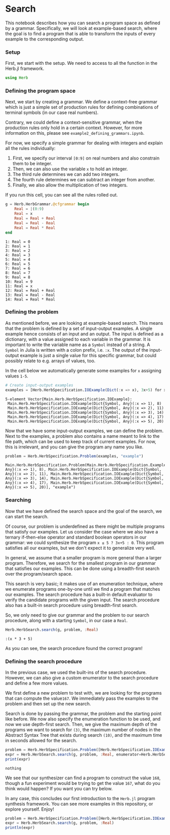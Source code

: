 # Search

This notebook describes how you can search a program space as defined by a grammar.
Specifically, we will look at example-based search, where the goal is to find a program that is able to transform the inputs of every example to the corresponding output.

### Setup
First, we start with the setup. We need to access to all the function in the Herb.jl framework.


```julia
using Herb
```

### Defining the program space

Next, we start by creating a grammar. We define a context-free grammar which is just a simple set of production rules for defining combinations of terminal symbols (in our case real numbers). 

Contrary, we could define a context-sensitive grammar, when the production rules only hold in a certain context. However, for more information on this, please see `example2_defining_grammars.ipynb`.

For now, we specify a simple grammar for dealing with integers and explain all the rules individually:

1. First, we specify our interval `[0:9]` on real numbers and also constrain them to be integer.
2. Then, we can also use the variable `x` to hold an integer.
3. The third rule determines we can add two integers.
4. The fourth rule determines we can subtract an integer from another.
5. Finally, we also allow the multiplication of two integers.

If you run this cell, you can see all the rules rolled out.


```julia
g = Herb.HerbGrammar.@cfgrammar begin
    Real = |(0:9)
    Real = x
    Real = Real + Real
    Real = Real - Real
    Real = Real * Real
end
```


    1: Real = 0
    2: Real = 1
    3: Real = 2
    4: Real = 3
    5: Real = 4
    6: Real = 5
    7: Real = 6
    8: Real = 7
    9: Real = 8
    10: Real = 9
    11: Real = x
    12: Real = Real + Real
    13: Real = Real - Real
    14: Real = Real * Real



### Defining the problem

As mentioned before, we are looking at example-based search. 
This means that the problem is defined by a set of input-output examples. 
A single example hence consists of an input and an output.
The input is defined as a dictionary, with a value assigned to each variable in the grammar.
It is important to write the variable name as a `Symbol` instead of a string.
A `Symbol` in Julia is written with a colon prefix, i.e. `:x`. 
The output of the input-output example is just a single value for this specific grammar, but could possibly relate to e.g. arrays of values, too.

In the cell below we automatically generate some examples for `x` assigning values `1-5`.


```julia
# Create input-output examples
examples = [Herb.HerbSpecification.IOExample(Dict(:x => x), 3x+5) for x ∈ 1:5]
```


    5-element Vector{Main.Herb.HerbSpecification.IOExample}:
     Main.Herb.HerbSpecification.IOExample(Dict{Symbol, Any}(:x => 1), 8)
     Main.Herb.HerbSpecification.IOExample(Dict{Symbol, Any}(:x => 2), 11)
     Main.Herb.HerbSpecification.IOExample(Dict{Symbol, Any}(:x => 3), 14)
     Main.Herb.HerbSpecification.IOExample(Dict{Symbol, Any}(:x => 4), 17)
     Main.Herb.HerbSpecification.IOExample(Dict{Symbol, Any}(:x => 5), 20)


Now that we have some input-output examples, we can define the problem. 
Next to the examples, a problem also contains a name meant to link to the file path, which can be used to keep track of current examples. 
For now, this is irrelevant, and you can give the program any name you like.


```julia
problem = Herb.HerbSpecification.Problem(examples, "example")
```


    Main.Herb.HerbSpecification.Problem(Main.Herb.HerbSpecification.Example[Main.Herb.HerbSpecification.IOExample(Dict{Symbol, Any}(:x => 1), 8), Main.Herb.HerbSpecification.IOExample(Dict{Symbol, Any}(:x => 2), 11), Main.Herb.HerbSpecification.IOExample(Dict{Symbol, Any}(:x => 3), 14), Main.Herb.HerbSpecification.IOExample(Dict{Symbol, Any}(:x => 4), 17), Main.Herb.HerbSpecification.IOExample(Dict{Symbol, Any}(:x => 5), 20)], "example")


### Searching

Now that we have defined the search space and the goal of the search, we can start the search. 

Of course, our problem is underdefined as there might be multiple programs that satisfy our examples. 
Let us consider the case where we also have a ternary if-then-else operator and standard boolean operators in our grammar: we could synthesize the program `x ≤ 5 ? 3x+5 : 0`. 
This program satisfies all our examples, but we don't expect it to generalize very well.

In general, we assume that a smaller program is more general than a larger program. 
Therefore, we search for the smallest program in our grammar that satisfies our examples. 
This can be done using a breadth-first search over the program/search space.

This search is very basic; it makes use of an enumeration technique, where we enumerate programs one-by-one until we find a program that matches our examples. The search procedure has a built-in default evaluator to verify the candidate programs with the given input. The search procedure also has a built-in search procedure using breadth-first search. 

So, we only need to give our grammar and the problem to our search procedure, along with a starting `Symbol`, in our case a `Real`.


```julia
Herb.HerbSearch.search(g, problem, :Real)
```


    :(x * 3 + 5)


As you can see, the search procedure found the correct program!



### Defining the search procedure

In the previous case, we used the built-ins of the search procedure. However, we can also give a custom enumerator to the search procedure and define a few more values.

We first define a new problem to test with, we are looking for the programs that can compute the value`167`. We immediately pass the examples to the problem and then set up the new search.

Search is done by passing the grammar, the problem and the starting point like before. We now also specify the enumeration function to be used, and now we use depth-first search. Then, we give the maximum depth of the programs we want to search for `(3)`, the maximum number of nodes in the Abstract Syntax Tree that exists during search `(10)`, and the maximum time in seconds allowed for the search.


```julia
problem = Herb.HerbSpecification.Problem([Herb.HerbSpecification.IOExample(Dict(:x => x), 168) for x ∈ 1:5], "example2")
expr = Herb.HerbSearch.search(g, problem, :Real, enumerator=Herb.HerbSearch.get_dfs_enumerator, max_depth=4, max_size=30, max_time=180)
print(expr)
```

    nothing

We see that our synthesizer can find a program to construct the value `168`, though a fun experiment would be trying to get the value `167`, what do you think would happen? If you want you can try below.

In any case, this concludes our first introduction to the `Herb.jl` program synthesis framework. You can see more examples in this repository, or explore yourself. Enjoy!


```julia
problem = Herb.HerbSpecification.Problem([Herb.HerbSpecification.IOExample(Dict(:x => x), 167) for x ∈ 1:5], "example2")
expr = Herb.HerbSearch.search(g, problem, :Real)
println(expr)
```
